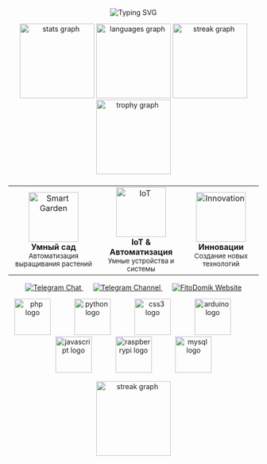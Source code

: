 <div align="center">
  <img src="https://readme-typing-svg.herokuapp.com?font=Fira+Code&weight=500&size=41&pause=1000&color=2EA44F&center=true&vCenter=true&random=false&width=1000&height=100&lines=Вячеслав+Домнин+%7C+Главный+инженер;Изразцов+Илья+%7C+Главный+технолог-механик;Представляют+проект;ФитоДомик" alt="Typing SVG" />
</div>
<p align="left"></p>
<div align="center">
  <img src="https://github-readme-stats.vercel.app/api?username=Legenda658&hide_title=true&hide_rank=false&show_icons=true&include_all_commits=true&count_private=true&disable_animations=false&theme=dark&locale=en&hide_border=true&order=1&cache_seconds=60" height="150" alt="stats graph" />
  <img src="https://github-readme-stats.vercel.app/api/top-langs?username=Legenda658&locale=en&hide_title=true&layout=compact&card_width=320&langs_count=5&theme=dark&hide_border=true&order=2" height="150" alt="languages graph"  />
  <img src="https://streak-stats.demolab.com?user=Legenda658&locale=en&mode=daily&theme=dark&hide_border=true&border_radius=5&order=3" height="150" alt="streak graph"  />
  <img src="https://github-profile-trophy.vercel.app?username=Legenda658&theme=nord&column=-1&row=1&margin-w=8&margin-h=8&no-bg=true&no-frame=true&order=4&cache_seconds=60" height="150" alt="trophy graph" />
</div>

###
</div>
<p align="left"></p>
<div align="center">
  <table>
    <tr>
      <td align="center">
        <img src="https://cdn-icons-png.flaticon.com/512/1995/1995574.png" width="100px;" alt="Smart Garden"/>
        <br />
        <b>Умный сад</b>
        <br />
        <sub>Автоматизация выращивания растений</sub>
      </td>
      <td align="center">
        <img src="https://cdn-icons-png.flaticon.com/512/2103/2103633.png" width="100px;" alt="IoT"/>
        <br />
        <b>IoT & Автоматизация</b>
        <br />
        <sub>Умные устройства и системы</sub>
      </td>
      <td align="center">
        <img src="https://cdn-icons-png.flaticon.com/512/2103/2103634.png" width="100px;" alt="Innovation"/>
        <br />
        <b>Инновации</b>
        <br />
        <sub>Создание новых технологий</sub>
      </td>
    </tr>
  </table>
</div>
<div align="center">
  <a href="https://t.me/FitoDomik">
    <img src="https://img.shields.io/badge/💬_Telegram_Чат-2CA5E0?style=for-the-badge&logo=telegram&logoColor=white&labelColor=2CA5E0&color=white&width=300&height=60" alt="Telegram Chat"/>
  </a>
  &nbsp;&nbsp;&nbsp;&nbsp;
  <a href="https://t.me/FitoDomik_429">
    <img src="https://img.shields.io/badge/📢_Telegram_Канал-2CA5E0?style=for-the-badge&logo=telegram&logoColor=white&labelColor=2CA5E0&color=white&width=300&height=60" alt="Telegram Channel"/>
  </a>
  &nbsp;&nbsp;&nbsp;&nbsp;
  <a href="https://fitodomik.ru">
    <img src="https://img.shields.io/badge/🌿_Сайт_ФитоДомик-2EA44F?style=for-the-badge&logo=leaf&logoColor=white&labelColor=2EA44F&color=white&width=300&height=60" alt="FitoDomik Website"/>
  </a>
</div>
<p align="left"></p>
<p align="left"></p>
<p align="left"></p>
<div align="center">
  <img src="https://cdn.jsdelivr.net/gh/devicons/devicon/icons/php/php-original.svg" height="73" alt="php logo"  />
  <img width="40" />
  <img src="https://cdn.jsdelivr.net/gh/devicons/devicon/icons/python/python-original.svg" height="73" alt="python logo"  />
  <img width="40" />
  <img src="https://cdn.jsdelivr.net/gh/devicons/devicon/icons/css3/css3-original.svg" height="73" alt="css3 logo"  />
  <img width="40" />
  <img src="https://cdn.jsdelivr.net/gh/devicons/devicon/icons/arduino/arduino-original.svg" height="73" alt="arduino logo"  />
  <img width="40" />
  <img src="https://cdn.jsdelivr.net/gh/devicons/devicon/icons/javascript/javascript-original.svg" height="73" alt="javascript logo"  />
  <img width="40" />
  <img src="https://cdn.jsdelivr.net/gh/devicons/devicon/icons/raspberrypi/raspberrypi-original.svg" height="73" alt="raspberrypi logo"  />
  <img width="40" />
  <img src="https://cdn.jsdelivr.net/gh/devicons/devicon/icons/mysql/mysql-original.svg" height="73" alt="mysql logo"  />
</div>

<p align="left"></p>

<div align="center">
  <img src="https://streak-stats.demolab.com?user=Legenda658&locale=en&mode=daily&theme=dark&hide_border=false&border_radius=5&order=3" height="150" alt="streak graph"  />
</div>
